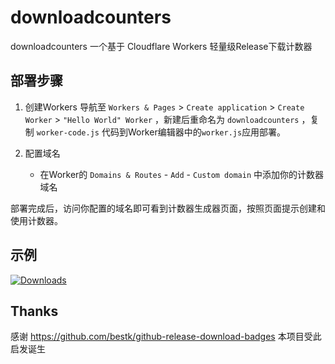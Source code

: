 # downloadcounters

downloadcounters 一个基于 Cloudflare Workers 轻量级Release下载计数器

## 部署步骤

1. 创建Workers
   导航至 ```Workers & Pages``` > ```Create application``` > ```Create Worker``` > ```"Hello World" Worker``` ，新建后重命名为 ```downloadcounters``` ，复制 ```worker-code.js``` 代码到Worker编辑器中的```worker.js```应用部署。

2. 配置域名
   - 在Worker的 ```Domains & Routes``` - ```Add``` - ```Custom domain``` 中添加你的计数器域名

部署完成后，访问你配置的域名即可看到计数器生成器页面，按照页面提示创建和使用计数器。

## 示例

[![Downloads](https://ghdownload.spiritlhl.net/oneclickvirt/downloadcounters?label=Downloads)](https://github.com/oneclickvirt/downloadcounters/releases)

## Thanks

感谢 https://github.com/bestk/github-release-download-badges 本项目受此启发诞生
